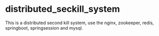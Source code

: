 # distributed_seckill_system
This is a distributed second kill system, use the nginx, zookeeper, redis, springboot, springsession and mysql.
